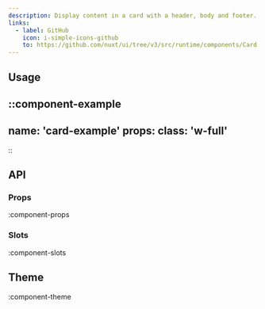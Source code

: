 ```yaml
---
description: Display content in a card with a header, body and footer.
links:
  - label: GitHub
    icon: i-simple-icons-github
    to: https://github.com/nuxt/ui/tree/v3/src/runtime/components/Card.vue
---
```


## Usage

::component-example
---
name: 'card-example'
props:
  class: 'w-full'
---
::

## API

### Props

:component-props

### Slots

:component-slots

## Theme

:component-theme
